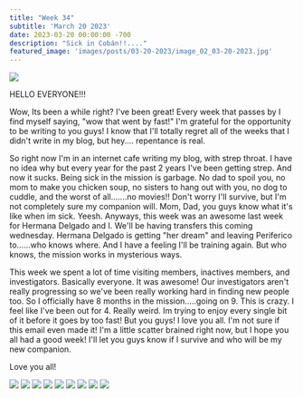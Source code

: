 ```yaml
---
title: "Week 34"
subtitle: 'March 20 2023'
date: 2023-03-20 00:00:00 -700
description: "Sick in Cobán!!...."
featured_image: 'images/posts/03-20-2023/image_02_03-20-2023.jpg'
---
```

![](/images/posts/03-20-2023/image_02_03-20-2023.jpg)

HELLO EVERYONE!!!

Wow, Its been a while right?  I've been great! Every week that passes by I find myself saying, "wow that went by fast!"  I'm grateful for the opportunity to be writing to you guys! I know that I'll totally regret all of the weeks that I didn't write in my blog, but hey....  repentance is real. 

So right now I'm in an internet cafe writing my blog, with strep throat. I have no idea why but every year for the past 2 years I've been getting strep. And now it sucks. Being sick in the mission is garbage. No dad to spoil you, no mom to make you chicken soup, no sisters to hang out with you, no dog to cuddle, and the worst of all.......no movies!! Don't worry I'll survive, but I'm not completely sure my companion will. Mom, Dad, you guys know what it's like when im sick. Yeesh. 
Anyways, this week was an awesome last week for Hermana Delgado and I. We'll be having transfers this coming wednesday. Hermana Delgado is getting "her dream" and leaving Periferico to......who knows where. And I have a feeling I'll be training again. But who knows, the mission works in mysterious ways. 

This week we spent a lot of time visiting members, inactives members, and investigators. Basically everyone. It was awesome! Our investigators aren't really progressing so we've been really working hard in finding new people too. 
So I officially have 8 months in the mission.....going on 9. This is crazy. I feel like I've been out for 4. Really weird. Im trying to enjoy every single bit of it before it goes by too fast! 
But you guys! I love you all. I'm not sure if this email even made it!  I'm a little scatter brained right now, but I hope you all had a good week! I'll let you guys know if I survive and who will be my new companion. 

Love you all!

<div class="gallery" data-columns="2">
    <img src="/images/posts/03-20-2023/image_01_03-20-2023.jpg">
    <img src="/images/posts/03-20-2023/image_02_03-20-2023.jpg">
    <img src="/images/posts/03-20-2023/image_03_03-20-2023.jpg">
    <img src="/images/posts/03-20-2023/image_04_03-20-2023.jpg">
    <img src="/images/posts/03-20-2023/image_05_03-20-2023.jpg">
    <img src="/images/posts/03-20-2023/image_06_03-20-2023.jpg">
    <img src="/images/posts/03-20-2023/image_07_03-20-2023.jpg">
    <img src="/images/posts/03-20-2023/image_08_03-20-2023.jpg">
    <img src="/images/posts/03-20-2023/image_09_03-20-2023.jpg">
</div>